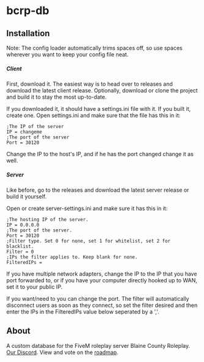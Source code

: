# bcrp-db
## Installation
Note: The config loader automatically trims spaces off, so use spaces wherever you want to keep your config file neat.

##### Client
First, download it. The easiest way is to head over to releases and download the latest client release. Optionally, download or clone the project and build it to stay the most up-to-date.

If you downloaded it, it should have a settings.ini file with it. If you built it, create one.
Open settings.ini and make sure that the file has this in it:
```
;The IP of the server
IP = changeme
;The port of the server
Port = 30120
```
Change the IP to the host's IP, and if he has the port changed change it as well.
##### Server
Like before, go to the releases and download the latest server release or build it yourself.

Open or create server-settings.ini and make sure it has this in it:
```
;The hosting IP of the server.
IP = 0.0.0.0
;The port of the server.
Port = 30120
;Filter type. Set 0 for none, set 1 for whitelist, set 2 for blacklist.
Filter = 0
;IPs the filter applies to. Keep blank for none.
FilteredIPs = 
```

If you have multiple network adapters, change the IP to the IP that you have port forwarded to, or if you have your computer directly hooked up to WAN, set it to your public IP.

If you want/need to you can change the port. The filter will automatically disconnect users as soon as they connect, so set the filter desired and then enter the IPs in the FilteredIPs value below seperated by a ','.
## About
A custom database for the FiveM roleplay server Blaine County Roleplay.
[Our Discord](http://discord.gg/T7RzwVz).
View and vote on the [roadmap](https://trello.com/b/4UpUhulH/bcrp-database).
